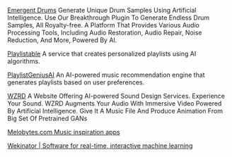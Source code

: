 
[Emergent Drums](http://audialab.com)
Generate Unique Drum Samples Using Artificial Intelligence. Use Our Breakthrough Plugin To Generate Endless Drum Samples, All Royalty-free.
A Platform That Provides Various Audio Processing Tools, Including Audio Restoration, Audio Repair, Noise Reduction, And More, Powered By AI.

[Playlistable](https://playlistable.io/)
A service that creates personalized playlists using AI algorithms.

[PlaylistGeniusAI](https://www.playlistgeniusai.com/)
An AI-powered music recommendation engine that generates playlists based on user preferences.

[WZRD](https://wzrd.ai/)
A Website Offering AI-powered Sound Design Services.
Experience Your Sound. WZRD Augments Your Audio With Immersive Video Powered By Artificial Intelligence.
Give It A Music File And Produce Animation From Big Set Of Pretrained GANs

[Melobytes.com Music inspiration apps](https://melobytes.com/en)

[Wekinator | Software for real-time, interactive machine learning](http://www.wekinator.org/)
